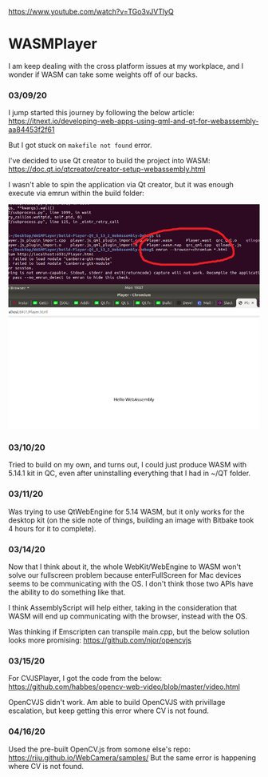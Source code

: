 https://www.youtube.com/watch?v=TGo3vJVTlyQ

# WASMPlayer
I am keep dealing with the cross platform issues at my workplace, and I wonder if WASM can take some weights off of our backs.

### 03/09/20
I jump started this journey by following the below article:
https://itnext.io/developing-web-apps-using-qml-and-qt-for-webassembly-aa84453f2f61

But I got stuck on ```makefile not found``` error.

I've decided to use Qt creator to build the project into WASM:
https://doc.qt.io/qtcreator/creator-setup-webassembly.html

I wasn't able to spin the application via Qt creator, but it was enough execute via emrun
within the build folder:

![Image description](https://github.com/dlee67/WASMPlayer/blob/master/final_prod.png)

### 03/10/20

Tried to build on my own, and turns out, I could just produce WASM with 5.14.1 kit in QC,
even after uninstalling everything that I had in ~/QT folder.

### 03/11/20

Was trying to use QtWebEngine for 5.14 WASM, but it only works for the desktop kit
(on the side note of things, building an image with Bitbake took 4 hours for it to complete).

### 03/14/20

Now that I think about it, the whole WebKit/WebEngine to WASM won't solve our fullscreen problem because enterFullScreen for Mac devices seems to be communicating with the OS. I don't think those two APIs have the ability to do something like that.

I think AssemblyScript will help either, taking in the consideration that WASM will end up
communicating with the browser, instead with the OS.

Was thinking if Emscripten can transpile main.cpp, 
but the below solution looks more promising:
https://github.com/njor/opencvjs

### 03/15/20
For CVJSPlayer, I got the code from the below:
https://github.com/habbes/opencv-web-video/blob/master/video.html

OpenCVJS didn't work.
Am able to build OpenCVJS with privillage escalation, but keep getting this error where CV is not found.

### 04/16/20
Used the pre-built OpenCV.js from somone else's repo: https://riju.github.io/WebCamera/samples/
But the same error is happening where CV is not found.
